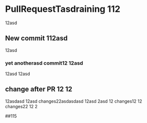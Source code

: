 # PullRequestTasdraining 112
12asd
## New commit 112asd
12asd
### yet anotherasd commit12  12asd
12asd
12asd
## change after PR 12 12
12asdasd
12asd
changes22asdasdasd
12asd
2asd
12
changes12
12
changes22
12
2

##115
